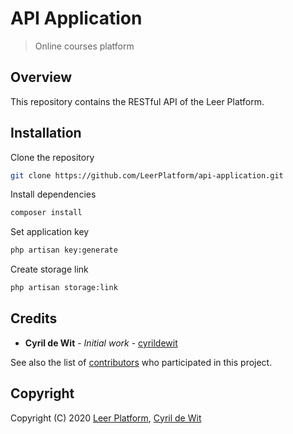 # API Application

> Online courses platform

## Overview

This repository contains the RESTful API of the Leer Platform.

## Installation

Clone the repository

```bash
git clone https://github.com/LeerPlatform/api-application.git
```

Install dependencies

```bash
composer install
```

Set application key

```bash
php artisan key:generate
```

Create storage link

```bash
php artisan storage:link
```

## Credits

* **Cyril de Wit** - _Initial work_ - [cyrildewit](https://github.com/cyrildewit)

See also the list of [contributors](https://github.com/cyrildewit/eloquent-viewable/graphs/contributors) who participated in this project.

## Copyright

Copyright (C) 2020 [Leer Platform](https://github.com/LeerPlatform), [Cyril de Wit](https://github.com/cyrildewit)

